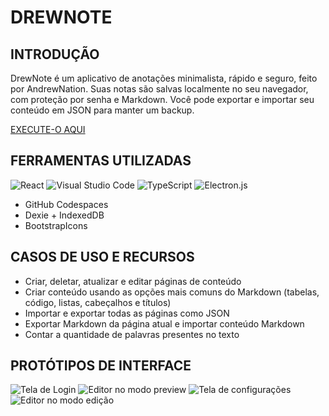 # DREWNOTE
## INTRODUÇÃO

DrewNote é um aplicativo de anotações minimalista, rápido e seguro, feito por AndrewNation. Suas notas são salvas localmente no seu navegador, com proteção por senha e Markdown. Você pode exportar e importar seu conteúdo em JSON para manter um backup.

[EXECUTE-O AQUI](https://drewnote.vercel.app)

## FERRAMENTAS UTILIZADAS

![React](https://img.shields.io/badge/react-%2320232a.svg?style=for-the-badge&logo=react&logoColor=%2361DAFB)
![Visual Studio Code](https://img.shields.io/badge/Visual%20Studio%20Code-0078d7.svg?style=for-the-badge&logo=visual-studio-code&logoColor=white)
![TypeScript](https://img.shields.io/badge/typescript-%23007ACC.svg?style=for-the-badge&logo=typescript&logoColor=white)
![Electron.js](https://img.shields.io/badge/Electron-191970?style=for-the-badge&logo=Electron&logoColor=white)

- GitHub Codespaces
- Dexie + IndexedDB
- BootstrapIcons

## CASOS DE USO E RECURSOS

- Criar, deletar, atualizar e editar páginas de conteúdo
- Criar conteúdo usando as opções mais comuns do Markdown (tabelas, código, listas, cabeçalhos e títulos)
- Importar e exportar todas as páginas como JSON
- Exportar Markdown da página atual e importar conteúdo Markdown
- Contar a quantidade de palavras presentes no texto

## PROTÓTIPOS DE INTERFACE

![Tela de Login](https://andrewnationdev.vercel.app/img/drewnote/drewnote1.png)
![Editor no modo preview](https://andrewnationdev.vercel.app/img/drewnote/drewnote2.png)
![Tela de configurações](https://andrewnationdev.vercel.app/img/drewnote/drewnote3.png)
![Editor no modo edição](https://andrewnationdev.vercel.app/img/drewnote/drewnote4.png)